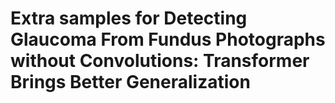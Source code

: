 # Extra samples for Detecting Glaucoma From Fundus Photographs without Convolutions: Transformer Brings Better Generalization
